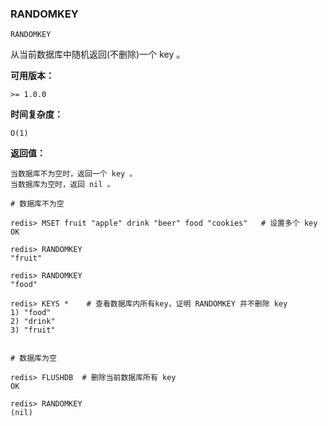 ### RANDOMKEY

```
RANDOMKEY
```

从当前数据库中随机返回(不删除)一个 key 。

**可用版本：**

    >= 1.0.0
    
**时间复杂度：**

    O(1)
    
**返回值：**

    当数据库不为空时，返回一个 key 。
    当数据库为空时，返回 nil 。

```
# 数据库不为空

redis> MSET fruit "apple" drink "beer" food "cookies"   # 设置多个 key
OK

redis> RANDOMKEY
"fruit"

redis> RANDOMKEY
"food"

redis> KEYS *    # 查看数据库内所有key，证明 RANDOMKEY 并不删除 key
1) "food"
2) "drink"
3) "fruit"


# 数据库为空

redis> FLUSHDB  # 删除当前数据库所有 key
OK

redis> RANDOMKEY
(nil)
```
